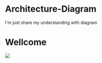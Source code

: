 # Architecture-Diagram
I'm  just share my understanding with diagram
<h1>Wellcome</h1>
<img src='https://img.freepik.com/free-vector/hand-drawn-flat-design-devops-illustration_23-2149375793.jpg?size=338&ext=jpg&ga=GA1.1.2082370165.1716249600&semt=ais_user' style='width:100px, height:100px'>
